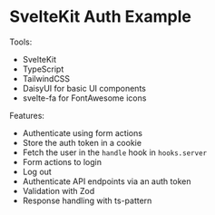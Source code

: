 # SvelteKit Auth Example

Tools:

- SvelteKit
- TypeScript
- TailwindCSS
- DaisyUI for basic UI components
- svelte-fa for FontAwesome icons

Features:

- Authenticate using form actions
- Store the auth token in a cookie
- Fetch the user in the `handle` hook in `hooks.server`
- Form actions to login
- Log out
- Authenticate API endpoints via an auth token
- Validation with Zod
- Response handling with ts-pattern
